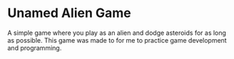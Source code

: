 # Unamed Alien Game

A simple game where you play as an alien and dodge asteroids for as long as possible. This game was made to for me to practice game development and programming.
